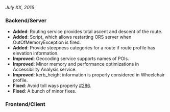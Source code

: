 *July XX, 2016*

### Backend/Server
- **Added**: Routing service provides total ascent and descent of the route.
- **Added**: Script, which allows restarting ORS server when OutOfMemoryException is fired.  
- **Added**: Provide steepness categories for a route if route profile has elevation information.
- **Improved**: Geocoding service supports names of POIs.
- **Improved**: Minor memory and performance optimizations in Accessibility Analysis service.
- **Improved**: kerb_height information is properly considered in Wheelchair profile. 
- **Fixed**: Avoid toll ways properly [#286](https://github.com/GIScience/openrouteservice/issues/286). 
- **Fixed**: A bunch of minor fixes.


### Frontend/Client 










